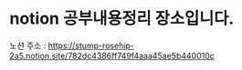 # notion 공부내용정리 장소입니다.
노션 주소 : https://stump-rosehip-2a5.notion.site/782dc4386ff749f4aaa45ae5b440010c
